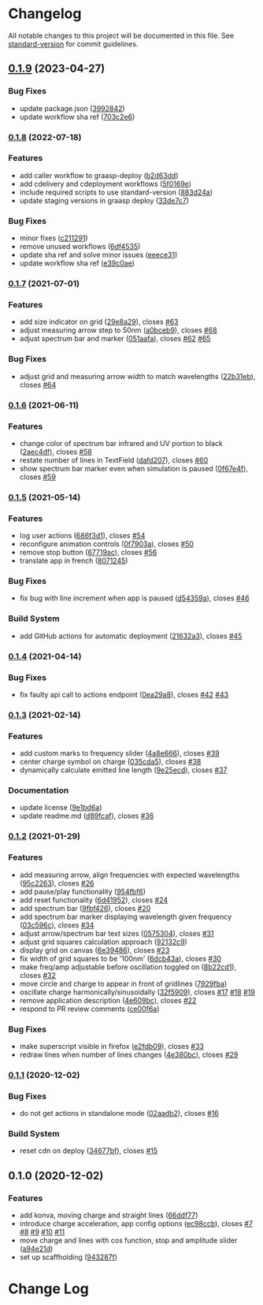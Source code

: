 # Changelog

All notable changes to this project will be documented in this file. See [standard-version](https://github.com/conventional-changelog/standard-version) for commit guidelines.

## [0.1.9](https://github.com/graasp/graasp-app-radiating-charge/compare/v0.1.8...v0.1.9) (2023-04-27)


### Bug Fixes

* update package.json ([3992842](https://github.com/graasp/graasp-app-radiating-charge/commit/39928422bf55b5e979d614f39ed7c897bad40246))
* update workflow sha ref ([703c2e6](https://github.com/graasp/graasp-app-radiating-charge/commit/703c2e6f5a61d2d52f8eebbc09f6af029df5050c))

### [0.1.8](https://github.com/graasp/graasp-app-radiating-charge/compare/v0.1.7...v0.1.8) (2022-07-18)

### Features

- add caller workflow to graasp-deploy ([b2d63dd](https://github.com/graasp/graasp-app-radiating-charge/commit/b2d63ddd72466109ec3d5ec24625c451b17d1ca8))
- add cdelivery and cdeployment workflows ([5f0169e](https://github.com/graasp/graasp-app-radiating-charge/commit/5f0169e7149c8cccb982f6784667c59592a76b8a))
- include required scripts to use standard-version ([883d24a](https://github.com/graasp/graasp-app-radiating-charge/commit/883d24a253e37bc5d494f79d143ecc8c847692d5))
- update staging versions in graasp deploy ([33de7c7](https://github.com/graasp/graasp-app-radiating-charge/commit/33de7c7b68bc2a0879e32075afd2d5c9dca95361))

### Bug Fixes

- minor fixes ([c211291](https://github.com/graasp/graasp-app-radiating-charge/commit/c2112919a8eb7ee7c7a7649c4c85a9330ce8c140))
- remove unused workflows ([6df4535](https://github.com/graasp/graasp-app-radiating-charge/commit/6df453555d43f0a45937eef8d5a3cd70d47a4295))
- update sha ref and solve minor issues ([eeece31](https://github.com/graasp/graasp-app-radiating-charge/commit/eeece312aa30ee96833df4e0c496d782e665953d))
- update workflow sha ref ([e39c0ae](https://github.com/graasp/graasp-app-radiating-charge/commit/e39c0ae74fb226681f95d8d7bf4d227f84966960))

### [0.1.7](https://github.com/graasp/graasp-app-radiating-charge/compare/v0.1.6...v0.1.7) (2021-07-01)

### Features

- add size indicator on grid ([29e8a29](https://github.com/graasp/graasp-app-radiating-charge/commit/29e8a294fd2f5b98ca34f69e0117bffefd9b233d)), closes [#63](https://github.com/graasp/graasp-app-radiating-charge/issues/63)
- adjust measuring arrow step to 50nm ([a0bceb9](https://github.com/graasp/graasp-app-radiating-charge/commit/a0bceb94228444b14515bb7f086e08c63f6f248e)), closes [#68](https://github.com/graasp/graasp-app-radiating-charge/issues/68)
- adjust spectrum bar and marker ([051aafa](https://github.com/graasp/graasp-app-radiating-charge/commit/051aafa140bee1de55f57969ae24a838a01436b9)), closes [#62](https://github.com/graasp/graasp-app-radiating-charge/issues/62) [#65](https://github.com/graasp/graasp-app-radiating-charge/issues/65)

### Bug Fixes

- adjust grid and measuring arrow width to match wavelengths ([22b31eb](https://github.com/graasp/graasp-app-radiating-charge/commit/22b31eb23c8a0b7152792bda17d90276e1121300)), closes [#64](https://github.com/graasp/graasp-app-radiating-charge/issues/64)

### [0.1.6](https://github.com/graasp/graasp-app-radiating-charge/compare/v0.1.5...v0.1.6) (2021-06-11)

### Features

- change color of spectrum bar infrared and UV portion to black ([2aec4df](https://github.com/graasp/graasp-app-radiating-charge/commit/2aec4df38ea375513d80ed5b2ddcc0e9a2c3a47d)), closes [#58](https://github.com/graasp/graasp-app-radiating-charge/issues/58)
- restate number of lines in TextField ([dafd207](https://github.com/graasp/graasp-app-radiating-charge/commit/dafd20724800fd31ee73ac2bb0374330cc29a747)), closes [#60](https://github.com/graasp/graasp-app-radiating-charge/issues/60)
- show spectrum bar marker even when simulation is paused ([0f67e4f](https://github.com/graasp/graasp-app-radiating-charge/commit/0f67e4faaeb0d7bc146fe5d404838407e791ffdd)), closes [#59](https://github.com/graasp/graasp-app-radiating-charge/issues/59)

### [0.1.5](https://github.com/graasp/graasp-app-radiating-charge/compare/v0.1.4...v0.1.5) (2021-05-14)

### Features

- log user actions ([686f3d1](https://github.com/graasp/graasp-app-radiating-charge/commit/686f3d1250ca94b0503b56fb3106dcc363733278)), closes [#54](https://github.com/graasp/graasp-app-radiating-charge/issues/54)
- reconfigure animation controls ([0f7903a](https://github.com/graasp/graasp-app-radiating-charge/commit/0f7903af5deebc9108af522df7bce6f717b80e77)), closes [#50](https://github.com/graasp/graasp-app-radiating-charge/issues/50)
- remove stop button ([67719ac](https://github.com/graasp/graasp-app-radiating-charge/commit/67719ac8d808f98af53136222546177ea8a143c4)), closes [#56](https://github.com/graasp/graasp-app-radiating-charge/issues/56)
- translate app in french ([8071245](https://github.com/graasp/graasp-app-radiating-charge/commit/80712459c7c5787a6777c4ea3c7ee72cc34e3e54))

### Bug Fixes

- fix bug with line increment when app is paused ([d54359a](https://github.com/graasp/graasp-app-radiating-charge/commit/d54359a7817690940d54cd2b5fcad65fdd07833b)), closes [#46](https://github.com/graasp/graasp-app-radiating-charge/issues/46)

### Build System

- add GitHub actions for automatic deployment ([21632a3](https://github.com/graasp/graasp-app-radiating-charge/commit/21632a309cb22adcc8b1f15fdec2ad74f1e47800)), closes [#45](https://github.com/graasp/graasp-app-radiating-charge/issues/45)

### [0.1.4](https://github.com/graasp/graasp-app-radiating-charge/compare/v0.1.3...v0.1.4) (2021-04-14)

### Bug Fixes

- fix faulty api call to actions endpoint ([0ea29a8](https://github.com/graasp/graasp-app-radiating-charge/commit/0ea29a8f56e6ae4b686c7c1e22006fd2e722aa56)), closes [#42](https://github.com/graasp/graasp-app-radiating-charge/issues/42) [#43](https://github.com/graasp/graasp-app-radiating-charge/issues/43)

### [0.1.3](https://github.com/graasp/graasp-app-radiating-charge/compare/v0.1.2...v0.1.3) (2021-02-14)

### Features

- add custom marks to frequency slider ([4a8e666](https://github.com/graasp/graasp-app-radiating-charge/commit/4a8e666cfa9eccad9ee5d2ea5df6f34403e01b9b)), closes [#39](https://github.com/graasp/graasp-app-radiating-charge/issues/39)
- center charge symbol on charge ([035cda5](https://github.com/graasp/graasp-app-radiating-charge/commit/035cda5a961bd253aef5af9b60b732c7b7ab5a12)), closes [#38](https://github.com/graasp/graasp-app-radiating-charge/issues/38)
- dynamically calculate emitted line length ([9e25ecd](https://github.com/graasp/graasp-app-radiating-charge/commit/9e25ecdabcbe0a814ce4fc6194191f9a85bc45e3)), closes [#37](https://github.com/graasp/graasp-app-radiating-charge/issues/37)

### Documentation

- update license ([9e1bd6a](https://github.com/graasp/graasp-app-radiating-charge/commit/9e1bd6aad0ffefd1562afe21a93e43eea9b9a981))
- update readme.md ([d89fcaf](https://github.com/graasp/graasp-app-radiating-charge/commit/d89fcaf0c14c77e76b202884700e965444055578)), closes [#36](https://github.com/graasp/graasp-app-radiating-charge/issues/36)

### [0.1.2](https://github.com/graasp/graasp-app-radiating-charge/compare/v0.1.1...v0.1.2) (2021-01-29)

### Features

- add measuring arrow, align frequencies with expected wavelengths ([95c2263](https://github.com/graasp/graasp-app-radiating-charge/commit/95c2263ee752ce9c35ada61117f5af606a028cbb)), closes [#26](https://github.com/graasp/graasp-app-radiating-charge/issues/26)
- add pause/play functionality ([954fbf6](https://github.com/graasp/graasp-app-radiating-charge/commit/954fbf66e05881957af4a3760ad0ed1b1902a746))
- add reset functionality ([6d41952](https://github.com/graasp/graasp-app-radiating-charge/commit/6d41952aede694a25cdc2a3be42ddeb47a7a0602)), closes [#24](https://github.com/graasp/graasp-app-radiating-charge/issues/24)
- add spectrum bar ([9fbf426](https://github.com/graasp/graasp-app-radiating-charge/commit/9fbf4268736a9ca9f81c70c85723df1350f8f1b8)), closes [#20](https://github.com/graasp/graasp-app-radiating-charge/issues/20)
- add spectrum bar marker displaying wavelength given frequency ([03c596c](https://github.com/graasp/graasp-app-radiating-charge/commit/03c596cccf1a12e41ef5da67e7f191265afabd96)), closes [#34](https://github.com/graasp/graasp-app-radiating-charge/issues/34)
- adjust arrow/spectrum bar text sizes ([0575304](https://github.com/graasp/graasp-app-radiating-charge/commit/0575304a3d5fff4efe796057c5067f7575d76a9a)), closes [#31](https://github.com/graasp/graasp-app-radiating-charge/issues/31)
- adjust grid squares calculation approach ([92132c9](https://github.com/graasp/graasp-app-radiating-charge/commit/92132c95ecec359b1eef441ddc8021363fa330bd))
- display grid on canvas ([6e39486](https://github.com/graasp/graasp-app-radiating-charge/commit/6e39486467de387ca48cae62592a183e68d1bf1c)), closes [#23](https://github.com/graasp/graasp-app-radiating-charge/issues/23)
- fix width of grid squares to be '100nm' ([6dcb43a](https://github.com/graasp/graasp-app-radiating-charge/commit/6dcb43a2e6b8123ab53753ead4f50ca839336b77)), closes [#30](https://github.com/graasp/graasp-app-radiating-charge/issues/30)
- make freq/amp adjustable before oscillation toggled on ([8b22cd1](https://github.com/graasp/graasp-app-radiating-charge/commit/8b22cd126385a08c42d73ad584b4d470d60adb12)), closes [#32](https://github.com/graasp/graasp-app-radiating-charge/issues/32)
- move circle and charge to appear in front of gridlines ([7929fba](https://github.com/graasp/graasp-app-radiating-charge/commit/7929fba79d45cc571967a981aa4d924a8cca3e40))
- oscillate charge harmonically/sinusoidally ([32f5909](https://github.com/graasp/graasp-app-radiating-charge/commit/32f5909312d14eb150ac50b3f5cb8b054667c75b)), closes [#17](https://github.com/graasp/graasp-app-radiating-charge/issues/17) [#18](https://github.com/graasp/graasp-app-radiating-charge/issues/18) [#19](https://github.com/graasp/graasp-app-radiating-charge/issues/19)
- remove application description ([4e609bc](https://github.com/graasp/graasp-app-radiating-charge/commit/4e609bcbfee5c8324b08b15f734e0a5a6dea39cb)), closes [#22](https://github.com/graasp/graasp-app-radiating-charge/issues/22)
- respond to PR review comments ([ce00f6a](https://github.com/graasp/graasp-app-radiating-charge/commit/ce00f6a459843e7617bb84ebda39ac14e5ccef43))

### Bug Fixes

- make superscript visible in firefox ([e2fdb09](https://github.com/graasp/graasp-app-radiating-charge/commit/e2fdb09e47ebf928b6bfff64a3f90a96b0d95192)), closes [#33](https://github.com/graasp/graasp-app-radiating-charge/issues/33)
- redraw lines when number of lines changes ([4e380bc](https://github.com/graasp/graasp-app-radiating-charge/commit/4e380bc3dbb866b99e51f12692114f21a6f606ec)), closes [#29](https://github.com/graasp/graasp-app-radiating-charge/issues/29)

### [0.1.1](https://github.com/graasp/graasp-app-radiating-charge/compare/v0.1.0...v0.1.1) (2020-12-02)

### Bug Fixes

- do not get actions in standalone mode ([02aadb2](https://github.com/graasp/graasp-app-radiating-charge/commit/02aadb292ac9c4dec8493a91c447d6c86f14b536)), closes [#16](https://github.com/graasp/graasp-app-radiating-charge/issues/16)

### Build System

- reset cdn on deploy ([34677bf](https://github.com/graasp/graasp-app-radiating-charge/commit/34677bf1737a4df0557972c71c27f3a9d034f870)), closes [#15](https://github.com/graasp/graasp-app-radiating-charge/issues/15)

## 0.1.0 (2020-12-02)

### Features

- add konva, moving charge and straight lines ([66ddf77](https://github.com/graasp/graasp-app-radiating-charge/commit/66ddf7762ecfca302d1fd687abcef04fdb7360fc))
- introduce charge acceleration, app config options ([ec98ccb](https://github.com/graasp/graasp-app-radiating-charge/commit/ec98ccb0a4c5e3e452e08aed0b5ca0f9156556e9)), closes [#7](https://github.com/graasp/graasp-app-radiating-charge/issues/7) [#8](https://github.com/graasp/graasp-app-radiating-charge/issues/8) [#9](https://github.com/graasp/graasp-app-radiating-charge/issues/9) [#10](https://github.com/graasp/graasp-app-radiating-charge/issues/10) [#11](https://github.com/graasp/graasp-app-radiating-charge/issues/11)
- move charge and lines with cos function, stop and amplitude slider ([a94e21d](https://github.com/graasp/graasp-app-radiating-charge/commit/a94e21d2043f3f0353f6e624e226e6ce08e16d25))
- set up scaffholding ([943287f](https://github.com/graasp/graasp-app-radiating-charge/commit/943287fe3c44e01204717595152b988392b34d79))

# Change Log
